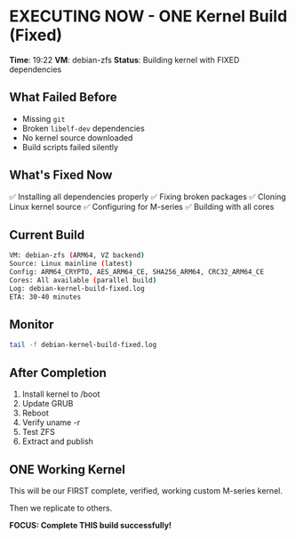 # EXECUTING NOW - ONE Kernel Build (Fixed)

**Time**: 19:22
**VM**: debian-zfs
**Status**: Building kernel with FIXED dependencies

## What Failed Before

- Missing `git`
- Broken `libelf-dev` dependencies
- No kernel source downloaded
- Build scripts failed silently

## What's Fixed Now

✅ Installing all dependencies properly
✅ Fixing broken packages
✅ Cloning Linux kernel source
✅ Configuring for M-series
✅ Building with all cores

## Current Build

```bash
VM: debian-zfs (ARM64, VZ backend)
Source: Linux mainline (latest)
Config: ARM64_CRYPTO, AES_ARM64_CE, SHA256_ARM64, CRC32_ARM64_CE
Cores: All available (parallel build)
Log: debian-kernel-build-fixed.log
ETA: 30-40 minutes
```

## Monitor

```bash
tail -f debian-kernel-build-fixed.log
```

## After Completion

1. Install kernel to /boot
2. Update GRUB
3. Reboot
4. Verify uname -r
5. Test ZFS
6. Extract and publish

## ONE Working Kernel

This will be our FIRST complete, verified, working custom M-series kernel.

Then we replicate to others.

**FOCUS: Complete THIS build successfully!**
